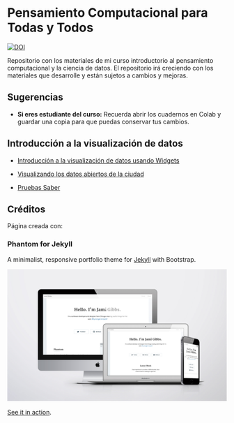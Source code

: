 

# Pensamiento Computacional para Todas y Todos
[![DOI](https://zenodo.org/badge/690769166.svg)](https://zenodo.org/badge/latestdoi/690769166)

Repositorio con los materiales de mi curso introductorio al pensamiento computacional y la ciencia de datos.
El repositorio irá creciendo con los materiales que desarrolle y están sujetos a cambios y mejoras.

## Sugerencias
- **Si eres estudiante del curso:** Recuerda abrir los cuadernos en Colab y guardar una copia para que puedas conservar tus cambios.


## Introducción a la visualización de datos
- [Introducción a la visualización de datos usando Widgets](Cuadernos/visualizacion_widgets.ipynb)
  
- [Visualizando los datos abiertos de la ciudad](Cuadernos/Visualizacion_Usa.ipynb)

- [Pruebas Saber](Cuadernos/unir_saber.ipynb)



## Créditos

Página creada con:
### Phantom for Jekyll

A minimalist, responsive portfolio theme for [Jekyll](http://jekyllrb.com/) with Bootstrap.

![preview](preview.jpg)

[See it in action](http://jamigibbs.github.io/phantom/).

<!-- 
bundle exec jekyll serve -->
